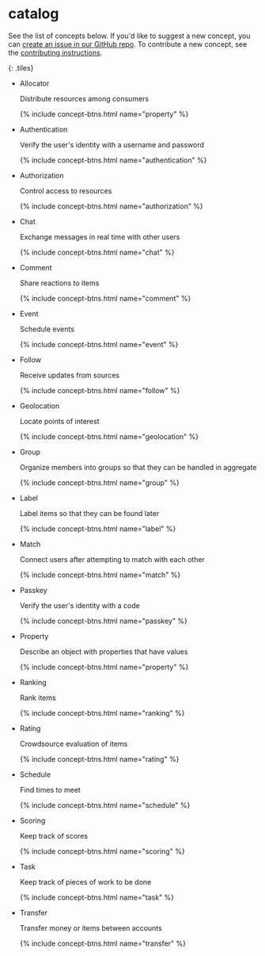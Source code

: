 ---
---
# catalog

See the list of concepts below.
If you'd like to suggest a new concept, you
can [create an issue in our GitHub repo](https://github.com/spderosso/deja-vu/issues/new?assignees=&labels=&template=concept-request.md&title=%5BConcept+Request%5D).
To contribute a new concept, see the
[contributing instructions](https://github.com/spderosso/deja-vu#contributing).


{: .tiles}
- Allocator

  Distribute resources among consumers

  {% include concept-btns.html name="property" %}
- Authentication

  Verify the user's identity with a username and password

  {% include concept-btns.html name="authentication" %}
- Authorization

  Control access to resources

  {% include concept-btns.html name="authorization" %}
- Chat

  Exchange messages in real time with other users

  {% include concept-btns.html name="chat" %}
- Comment
 
  Share reactions to items

  {% include concept-btns.html name="comment" %}
- Event

  Schedule events

  {% include concept-btns.html name="event" %}
- Follow

  Receive updates from sources

  {% include concept-btns.html name="follow" %}
- Geolocation

  Locate points of interest

  {% include concept-btns.html name="geolocation" %}
- Group

  Organize members into groups so that they can be handled in aggregate

  {% include concept-btns.html name="group" %}
- Label

  Label items so that they can be found later

  {% include concept-btns.html name="label" %}
- Match

  Connect users after attempting to match with each other

  {% include concept-btns.html name="match" %}
- Passkey

  Verify the user's identity with a code

  {% include concept-btns.html name="passkey" %}
- Property

  Describe an object with properties that have values

  {% include concept-btns.html name="property" %}
- Ranking

  Rank items

  {% include concept-btns.html name="ranking" %}
- Rating

  Crowdsource evaluation of items

  {% include concept-btns.html name="rating" %}
- Schedule
 
  Find times to meet

  {% include concept-btns.html name="schedule" %}
- Scoring
 
  Keep track of scores

  {% include concept-btns.html name="scoring" %}
- Task
 
  Keep track of pieces of work to be done

  {% include concept-btns.html name="task" %}
- Transfer
 
  Transfer money or items between accounts

  {% include concept-btns.html name="transfer" %}

